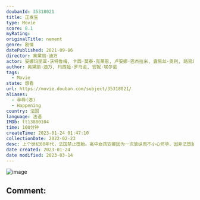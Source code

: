 ```yaml
---
doubanId: 35318021
title: 正发生
type: Movie
score: 8.1
myRating: 
originalTitle: nement
genre: 剧情
datePublished: 2021-09-06
director: 奥黛丽·迪万
actor: 安娜玛丽亚·沃特鲁梅, 卡西·莫泰·克莱恩, 卢安娜·巴杰拉米, 露易丝·奥利, 路易丝·舍维约特, 皮奥·马麦, 桑德里娜·博内尔, 安娜·穆格拉利斯, 阿丽斯·德·朗克桑, 法布里齐奥·隆吉奥内, 塞德里克·梅斯伯格, undefined, undefined
author: 奥黛丽·迪万, 玛西娅·罗马诺, 安妮·埃尔诺
tags:
  - Movie
state: 想看
url: https://movie.douban.com/subject/35318021/
aliases:
  - 孕辱(港)
  - Happening
country: 法国
language: 法语
IMDb: tt13880104
time: 100分钟
createTime: 2023-01-24 01:47:10
collectionDate: 2022-02-23
desc: 上个世纪60年代，法国禁止堕胎。高中女孩安娜因为一次放纵而不小心怀孕，因非法堕胎而面临的法律和生命危险，以及牺牲在学业和未来之间做出选择，寻求各种办法偷偷堕胎的故事。
date created: 2023-01-24
date modified: 2023-03-14
---
```


![image](p2872897338.jpg)

Comment:
---
